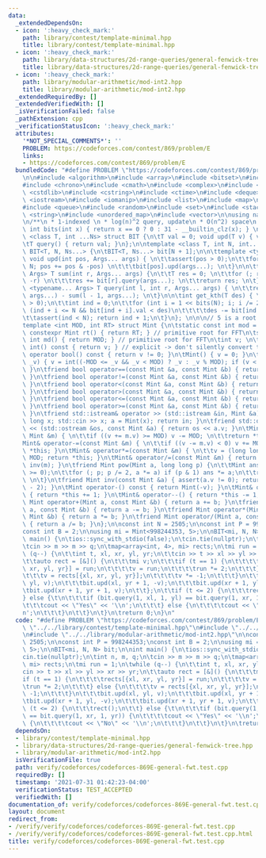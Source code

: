 ```yaml
---
data:
  _extendedDependsOn:
  - icon: ':heavy_check_mark:'
    path: library/contest/template-minimal.hpp
    title: library/contest/template-minimal.hpp
  - icon: ':heavy_check_mark:'
    path: library/data-structures/2d-range-queries/general-fenwick-tree.hpp
    title: library/data-structures/2d-range-queries/general-fenwick-tree.hpp
  - icon: ':heavy_check_mark:'
    path: library/modular-arithmetic/mod-int2.hpp
    title: library/modular-arithmetic/mod-int2.hpp
  _extendedRequiredBy: []
  _extendedVerifiedWith: []
  _isVerificationFailed: false
  _pathExtension: cpp
  _verificationStatusIcon: ':heavy_check_mark:'
  attributes:
    '*NOT_SPECIAL_COMMENTS*': ''
    PROBLEM: https://codeforces.com/contest/869/problem/E
    links:
    - https://codeforces.com/contest/869/problem/E
  bundledCode: "#define PROBLEM \"https://codeforces.com/contest/869/problem/E\"\n\
    \n\n#include <algorithm>\n#include <array>\n#include <bitset>\n#include <cassert>\n\
    #include <chrono>\n#include <cmath>\n#include <complex>\n#include <cstdio>\n#include\
    \ <cstdlib>\n#include <cstring>\n#include <ctime>\n#include <deque>\n#include\
    \ <iostream>\n#include <iomanip>\n#include <list>\n#include <map>\n#include <numeric>\n\
    #include <queue>\n#include <random>\n#include <set>\n#include <stack>\n#include\
    \ <string>\n#include <unordered_map>\n#include <vector>\n\nusing namespace std;\n\
    \n/**\n * 1-indexed \n * log(n)^2 query, update\n * O(n^2) space\n */\n\nconstexpr\
    \ int bits(int x) { return x == 0 ? 0 : 31 - __builtin_clz(x); } \n\ntemplate\
    \ <class T, int ...Ns> struct BIT {\n\tT val = 0; void upd(T v) { val += v; }\n\
    \tT query() { return val; }\n};\n\ntemplate <class T, int N, int... Ns> struct\
    \ BIT<T, N, Ns...> {\n\tBIT<T, Ns...> bit[N + 1];\n\n\ttemplate <typename... Args>\
    \ void upd(int pos, Args... args) { \n\t\tassert(pos > 0);\n\t\tfor (; pos <=\
    \ N; pos += pos & -pos) \n\t\t\tbit[pos].upd(args...); \n\t}\n\n\ttemplate <typename...\
    \ Args> T sum(int r, Args... args) {\n\t\tT res = 0; \n\t\tfor (; r; r -= r &\
    \ -r) \n\t\t\tres += bit[r].query(args...); \n\t\treturn res; \n\t}\n\n\ttemplate\
    \ <typename... Args> T query(int l, int r, Args... args) { \n\t\treturn sum(r,\
    \ args...) - sum(l - 1, args...); \n\t}\n\n\tint get_kth(T des) { \n\t\tassert(des\
    \ > 0);\n\t\tint ind = 0;\n\t\tfor (int i = 1 << bits(N); i; i /= 2)\n\t\t\tif\
    \ (ind + i <= N && bit[ind + i].val < des)\n\t\t\t\tdes -= bit[ind += i].val;\n\
    \t\tassert(ind < N); return ind + 1;\n\t}\n}; \n\n\n// 5 is a root of both mods\n\
    template <int MOD, int RT> struct Mint {\n\tstatic const int mod = MOD;\n\tstatic\
    \ constexpr Mint rt() { return RT; } // primitive root for FFT\n\tstatic constexpr\
    \ int md() { return MOD; } // primitive root for FFT\n\tint v; \n\texplicit operator\
    \ int() const { return v; } // explicit -> don't silently convert to int\n\texplicit\
    \ operator bool() const { return v != 0; }\n\tMint() { v = 0; }\n\tMint(long long\
    \ _v) { v = int((-MOD <= _v && _v < MOD) ? _v : _v % MOD); if (v < 0) v += MOD;\
    \ }\n\tfriend bool operator==(const Mint &a, const Mint &b) { return a.v == b.v;\
    \ }\n\tfriend bool operator!=(const Mint &a, const Mint &b) { return !(a == b);\
    \ }\n\tfriend bool operator<(const Mint &a, const Mint &b) { return a.v < b.v;\
    \ }\n\tfriend bool operator>(const Mint &a, const Mint &b) { return a.v > b.v;\
    \ }\n\tfriend bool operator<=(const Mint &a, const Mint &b) { return a.v <= b.v;\
    \ }\n\tfriend bool operator>=(const Mint &a, const Mint &b) { return a.v >= b.v;\
    \ }\n\tfriend std::istream& operator >> (std::istream &in, Mint &a) { \n\t\tlong\
    \ long x; std::cin >> x; a = Mint(x); return in; }\n\tfriend std::ostream& operator\
    \ << (std::ostream &os, const Mint &a) { return os << a.v; }\n\tMint& operator+=(const\
    \ Mint &m) { \n\t\tif ((v += m.v) >= MOD) v -= MOD; \n\t\treturn *this; }\n\t\
    Mint& operator-=(const Mint &m) { \n\t\tif ((v -= m.v) < 0) v += MOD; \n\t\treturn\
    \ *this; }\n\tMint& operator*=(const Mint &m) { \n\t\tv = (long long)v * m.v %\
    \ MOD; return *this; }\n\tMint& operator/=(const Mint &m) { return (*this) *=\
    \ inv(m); }\n\tfriend Mint pow(Mint a, long long p) {\n\t\tMint ans = 1; assert(p\
    \ >= 0);\n\t\tfor (; p; p /= 2, a *= a) if (p & 1) ans *= a;\n\t\treturn ans;\
    \ \n\t}\n\tfriend Mint inv(const Mint &a) { assert(a.v != 0); return pow(a, MOD\
    \ - 2); }\n\tMint operator-() const { return Mint(-v); }\n\tMint& operator++()\
    \ { return *this += 1; }\n\tMint& operator--() { return *this -= 1; }\n\tfriend\
    \ Mint operator+(Mint a, const Mint &b) { return a += b; }\n\tfriend Mint operator-(Mint\
    \ a, const Mint &b) { return a -= b; }\n\tfriend Mint operator*(Mint a, const\
    \ Mint &b) { return a *= b; }\n\tfriend Mint operator/(Mint a, const Mint &b)\
    \ { return a /= b; }\n};\n\nconst int N = 2505;\n\nconst int P = 998244353;\n\
    const int B = 2;\n\nusing mi = Mint<998244353, 5>;\n\nBIT<mi, N, N> bit;\n\nint\
    \ main() {\n\tios::sync_with_stdio(false);\n\tcin.tie(nullptr);\n\tint n, m, q;\n\
    \tcin >> m >> m >> q;\n\tmap<array<int, 4>, mi> rects;\n\tmi run = 1;\n\twhile\
    \ (q--) {\n\t\tint t, xl, xr, yl, yr;\n\t\tcin >> t >> xl >> yl >> xr >> yr;\n\
    \t\tauto rect = [&]() {\n\t\t\tmi v;\n\t\t\tif (t == 1) {\n\t\t\t\trects[{xl,\
    \ xr, yl, yr}] = run;\n\t\t\t\tv = run;\n\t\t\t\trun *= 2;\n\t\t\t} else {\n\t\
    \t\t\tv = rects[{xl, xr, yl, yr}];\n\t\t\t\tv *= -1;\n\t\t\t}\n\t\t\tbit.upd(xl,\
    \ yl, v);\n\t\t\tbit.upd(xl, yr + 1, -v);\n\t\t\tbit.upd(xr + 1, yl, -v);\n\t\t\
    \tbit.upd(xr + 1, yr + 1, v);\n\t\t};\n\t\tif (t <= 2) {\n\t\t\trect();\n\t\t\
    } else {\t\n\t\t\tif (bit.query(1, xl, 1, yl) == bit.query(1, xr, 1, yr)) {\n\t\
    \t\t\tcout << \"Yes\" << '\\n';\n\t\t\t} else {\n\t\t\t\tcout << \"No\" << '\\\
    n';\n\t\t\t}\n\t\t}\n\t}\n\treturn 0;\n}\n"
  code: "#define PROBLEM \"https://codeforces.com/contest/869/problem/E\"\n\n#include\
    \ \"../../library/contest/template-minimal.hpp\"\n#include \"../../library/data-structures/2d-range-queries/general-fenwick-tree.hpp\"\
    \n#include \"../../library/modular-arithmetic/mod-int2.hpp\"\n\nconst int N =\
    \ 2505;\n\nconst int P = 998244353;\nconst int B = 2;\n\nusing mi = Mint<998244353,\
    \ 5>;\n\nBIT<mi, N, N> bit;\n\nint main() {\n\tios::sync_with_stdio(false);\n\t\
    cin.tie(nullptr);\n\tint n, m, q;\n\tcin >> m >> m >> q;\n\tmap<array<int, 4>,\
    \ mi> rects;\n\tmi run = 1;\n\twhile (q--) {\n\t\tint t, xl, xr, yl, yr;\n\t\t\
    cin >> t >> xl >> yl >> xr >> yr;\n\t\tauto rect = [&]() {\n\t\t\tmi v;\n\t\t\t\
    if (t == 1) {\n\t\t\t\trects[{xl, xr, yl, yr}] = run;\n\t\t\t\tv = run;\n\t\t\t\
    \trun *= 2;\n\t\t\t} else {\n\t\t\t\tv = rects[{xl, xr, yl, yr}];\n\t\t\t\tv *=\
    \ -1;\n\t\t\t}\n\t\t\tbit.upd(xl, yl, v);\n\t\t\tbit.upd(xl, yr + 1, -v);\n\t\t\
    \tbit.upd(xr + 1, yl, -v);\n\t\t\tbit.upd(xr + 1, yr + 1, v);\n\t\t};\n\t\tif\
    \ (t <= 2) {\n\t\t\trect();\n\t\t} else {\t\n\t\t\tif (bit.query(1, xl, 1, yl)\
    \ == bit.query(1, xr, 1, yr)) {\n\t\t\t\tcout << \"Yes\" << '\\n';\n\t\t\t} else\
    \ {\n\t\t\t\tcout << \"No\" << '\\n';\n\t\t\t}\n\t\t}\n\t}\n\treturn 0;\n}"
  dependsOn:
  - library/contest/template-minimal.hpp
  - library/data-structures/2d-range-queries/general-fenwick-tree.hpp
  - library/modular-arithmetic/mod-int2.hpp
  isVerificationFile: true
  path: verify/codeforces/codeforces-869E-general-fwt.test.cpp
  requiredBy: []
  timestamp: '2021-07-31 01:42:23-04:00'
  verificationStatus: TEST_ACCEPTED
  verifiedWith: []
documentation_of: verify/codeforces/codeforces-869E-general-fwt.test.cpp
layout: document
redirect_from:
- /verify/verify/codeforces/codeforces-869E-general-fwt.test.cpp
- /verify/verify/codeforces/codeforces-869E-general-fwt.test.cpp.html
title: verify/codeforces/codeforces-869E-general-fwt.test.cpp
---
```

